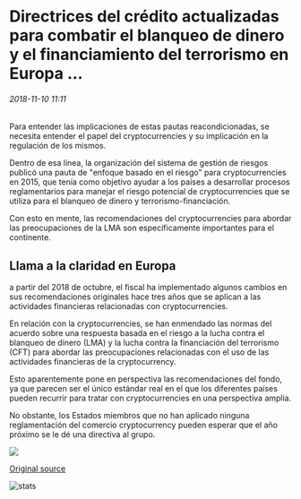 # Directrices del crédito actualizadas para combatir el blanqueo de dinero y el financiamiento del terrorismo en Europa ...

###### 2018-11-10 11:11

Para entender las implicaciones de estas pautas reacondicionadas, se necesita entender el papel del cryptocurrencies y su implicación en la regulación de los mismos.

Dentro de esa línea, la organización del sistema de gestión de riesgos publicó una pauta de "enfoque basado en el riesgo" para cryptocurrencies en 2015, que tenía como objetivo ayudar a los países a desarrollar procesos reglamentarios para manejar el riesgo potencial de cryptocurrencies que se utiliza para el blanqueo de dinero y terrorismo-financiación.

Con esto en mente, las recomendaciones del cryptocurrencies para abordar las preocupaciones de la LMA son específicamente importantes para el continente.

## Llama a la claridad en Europa

a partir del 2018 de octubre, el fiscal ha implementado algunos cambios en sus recomendaciones originales hace tres años que se aplican a las actividades financieras relacionadas con cryptocurrencies.

En relación con la cryptocurrencies, se han enmendado las normas del acuerdo sobre una respuesta basada en el riesgo a la lucha contra el blanqueo de dinero (LMA) y la lucha contra la financiación del terrorismo (CFT) para abordar las preocupaciones relacionadas con el uso de las actividades financieras de la cryptocurrency.

Esto aparentemente pone en perspectiva las recomendaciones del fondo, ya que parecen ser el único estándar real en el que los diferentes países pueden recurrir para tratar con cryptocurrencies en una perspectiva amplia.

No obstante, los Estados miembros que no han aplicado ninguna reglamentación del comercio cryptocurrency pueden esperar que el año próximo se le dé una directiva al grupo.

![](https://s3.cointelegraph.com/storage/uploads/view/979ccedba0e7c5d5e920fa4860420e6b.png)

[Original source](https://cointelegraph.com/news/fatf-guidelines-updated-to-combat-money-laundering-and-terrorism-financing-in-europe)

![stats](https://c.statcounter.com/11760860/0/a89fa40b/1/ "stats")